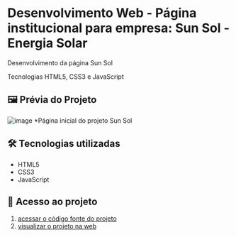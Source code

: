# Desenvolvimento Web - Página institucional para empresa: Sun Sol - Energia Solar

Desenvolvimento da página Sun Sol

Tecnologias HTML5, CSS3 e JavaScript

## 🖼 Prévia do Projeto 
![image](https://github.com/user-attachments/assets/aa2cfd87-ed05-4f50-9b23-1f3c78ec5d2e)
*Página inicial do projeto Sun Sol

## 🛠 Tecnologias utilizadas

- HTML5
- CSS3
- JavaScript

## 📁 Acesso ao projeto

1. [acessar o código fonte do projeto](https://github.com/viniciusalmeidaalves/projeto-web-sun-sol-energia-solar.git)
2. [visualizar o projeto na web](https://projeto-web-posto-de-molas-bandeirante.vercel.app/)
